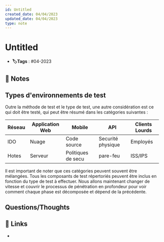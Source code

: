 ```yaml
---
id: Untitled
created_date: 04/04/2023
updated_date: 04/04/2023
type: note
---
```


#  Untitled
- **🏷️Tags** :  #04-2023 

## 📝 Notes

## Types d'environnements de test

Outre la méthode de test et le type de test, une autre considération est ce qui doit être testé, qui peut être résumé dans les catégories suivantes :

| Réseau | Application Web | Mobile             | API               | Clients Lourds |
| ------ | --------------- | ------------------ | ----------------- | -------------- |
| IDO    | Nuage           | Code source        | Securité physique | Employés       |
| Hotes  | Serveur         | Politiques de secu | pare-feu          | ISS/IPS               |


Il est important de noter que ces catégories peuvent souvent être mélangées. Tous les composants de test répertoriés peuvent être inclus en fonction du type de test à effectuer. Nous allons maintenant changer de vitesse et couvrir le processus de pénétration en profondeur pour voir comment chaque phase est décomposée et dépend de la précédente.


## Questions/Thoughts


## 🔗 Links
- 